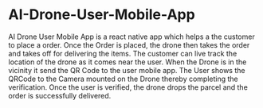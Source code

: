 # AI-Drone-User-Mobile-App
AI Drone User Mobile App is a react native app which helps a the customer to place a order. 
Once the Order is placed, the drone then takes the order and takes off for delivering the items.
The customer can live track the location of the drone as it comes near the user.
When the Drone is in the vicinity it send the QR Code to the user mobile app.
The User shows the QRCode to the Camera mounted on the Drone thereby completing the verification.
Once the user is verified, the drone drops the parcel and the order is successfully delivered.

